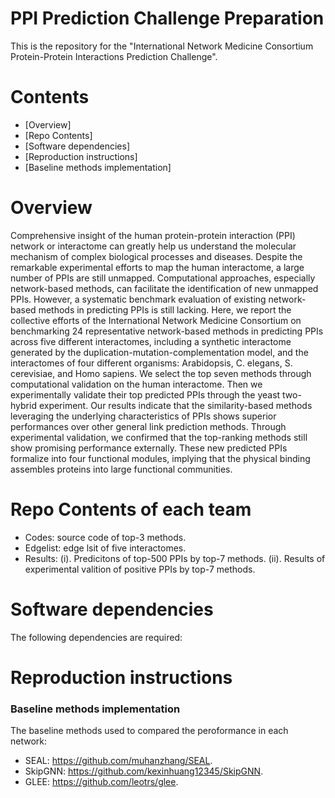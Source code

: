 # PPI Prediction Challenge Preparation
This is the repository for the "International Network Medicine Consortium Protein-Protein Interactions Prediction Challenge".


# Contents
* [Overview]
* [Repo Contents]
* [Software dependencies]
* [Reproduction instructions]
* [Baseline methods implementation]

# Overview

Comprehensive insight of the human protein-protein interaction (PPI) network or interactome can greatly help us understand the molecular mechanism of complex biological processes and diseases. Despite the remarkable experimental efforts to map the human interactome, a large number of PPIs are still unmapped. Computational approaches, especially network-based methods, can facilitate the identification of new unmapped PPIs. However, a systematic benchmark evaluation of existing network-based methods in predicting PPIs is still lacking. Here, we report the collective efforts of the International Network Medicine Consortium on benchmarking 24 representative network-based methods in predicting PPIs across five different interactomes, including a synthetic interactome generated by the duplication-mutation-complementation model, and the interactomes of four different organisms: Arabidopsis, C. elegans, S. cerevisiae, and Homo sapiens. We select the top seven methods through computational validation on the human interactome. Then we experimentally validate their top predicted PPIs through the yeast two-hybrid experiment. Our results indicate that the similarity-based methods leveraging the underlying characteristics of PPIs shows superior performances over other general link prediction methods. Through experimental validation, we confirmed that the top-ranking methods still show promising performance externally. These new predicted PPIs formalize into four functional modules, implying that the physical binding assembles proteins into large functional communities.

# Repo Contents of each team
* Codes: source code of top-3 methods.
* Edgelist: edge lsit of five interactomes.
* Results: (i). Predicitons of top-500 PPIs by top-7 methods. (ii). Results of experimental valition of positive PPIs by top-7 methods.
# Software dependencies
The following dependencies are required:

# Reproduction instructions

### Baseline methods implementation
The baseline methods used to compared the peroformance in each network:
  - SEAL: https://github.com/muhanzhang/SEAL.
  - SkipGNN: https://github.com/kexinhuang12345/SkipGNN.
  - GLEE: https://github.com/leotrs/glee.
